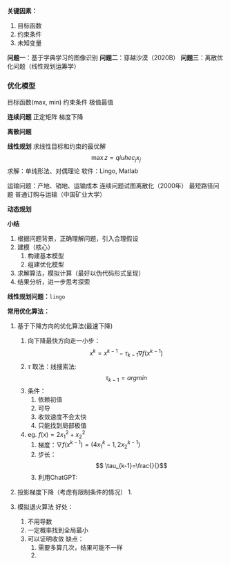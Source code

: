 **关键因素：**
1. 目标函数
2. 约束条件
3. 未知变量

**问题一**：基于字典学习的图像识别
**问题二**：穿越沙漠（2020B）
**问题三**：离散优化问题（线性规划运筹学）

### 优化模型
目标函数(max, min)
约束条件
极值最值

**连续问题**
	正定矩阵
	梯度下降

**离散问题**

**线性规划**
求线性目标和约束的最优解
$$\max z = qiuhe c_j x_j$$
求解：单纯形法、对偶理论
软件：Lingo, Matlab

运输问题：产地、销地、运输成本
	连续问题试图离散化（2000年）
	最短路径问题
	普通订购与运输（中国矿业大学）

**动态规划**


**小结**
1. 根据问题背景，正确理解问题，引入合理假设
2. 建模（核心）
	1. 构建基本模型
	2. 组建优化模型
3. 求解算法，模拟计算（最好以伪代码形式呈现）
4. 结果分析，进一步思考探索

**线性规划问题：**`lingo`

**常用优化算法：**
1. 基于下降方向的优化算法(最速下降)
	1. 向下降最快方向走一小步：$$x^k = x^{k-1} - \tau_{k-1} \nabla f(x^{k-1})$$
	2. $\tau$ 取法：线搜索法:
		 $$\tau_{k-1} = argmin$$
	1. 条件：
		1. 依赖初值
		2. 可导
		3. 收敛速度不会太快
		4. 只能找到局部极值
	2. eg. $f(x)=2x_1^2 +x_2^2$
		1. 梯度：$\nabla f(x^{k-1})=(4x_1^k-1 , 2x_2^{k-1})$
		2. 步长：$$ \tau_{k-1}=\frac{}{}$$
		3. 利用ChatGPT:

2. 投影梯度下降（考虑有限制条件的情况）
	1. 

3. 模拟退火算法
	好处：
	1. 不用导数
	2. 一定概率找到全局最小
	3. 可以证明收敛
	缺点：
		1. 需要多算几次，结果可能不一样
		2. 
